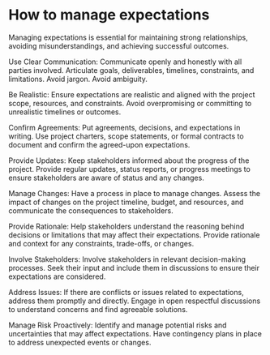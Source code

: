 # How to manage expectations

Managing expectations is essential for maintaining strong relationships, avoiding misunderstandings, and achieving successful outcomes.

Use Clear Communication: Communicate openly and honestly with all parties involved. Articulate goals, deliverables, timelines, constraints, and limitations. Avoid jargon. Avoid ambiguity.

Be Realistic: Ensure expectations are realistic and aligned with the project scope, resources, and constraints. Avoid overpromising or committing to unrealistic timelines or outcomes.

Confirm Agreements: Put agreements, decisions, and expectations in writing. Use project charters, scope statements, or formal contracts to document and confirm the agreed-upon expectations.

Provide Updates: Keep stakeholders informed about the progress of the project. Provide regular updates, status reports, or progress meetings to ensure stakeholders are aware of status and any changes.

Manage Changes: Have a process in place to manage changes. Assess the impact of changes on the project timeline, budget, and resources, and communicate the consequences to stakeholders.

Provide Rationale: Help stakeholders understand the reasoning behind decisions or limitations that may affect their expectations. Provide rationale and context for any constraints, trade-offs, or changes.

Involve Stakeholders: Involve stakeholders in relevant decision-making processes. Seek their input and include them in discussions to ensure their expectations are considered.

Address Issues: If there are conflicts or issues related to expectations, address them promptly and directly. Engage in open respectful discussions to understand concerns and find agreeable solutions.

Manage Risk Proactively: Identify and manage potential risks and uncertainties that may affect expectations. Have contingency plans in place to address unexpected events or changes.
